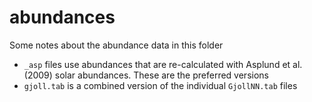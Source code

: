 # abundances

Some notes about the abundance data in this folder
- `_asp` files use abundances that are re-calculated with Asplund et al. (2009) solar abundances. These are the preferred versions
- `gjoll.tab` is a combined version of the individual `GjollNN.tab` files

